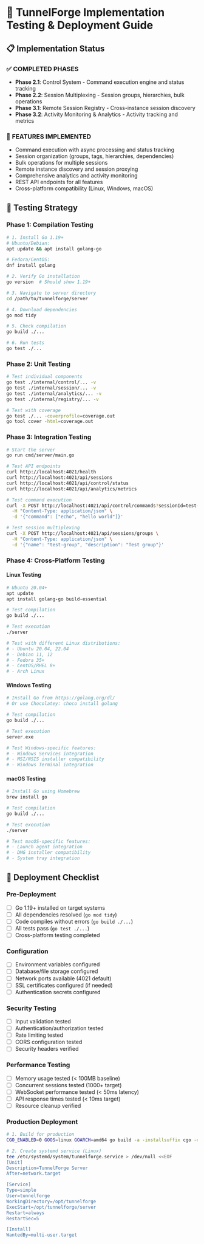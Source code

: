 # 🚀 TunnelForge Implementation Testing & Deployment Guide

## 📋 Implementation Status

### ✅ **COMPLETED PHASES**
- **Phase 2.1**: Control System - Command execution engine and status tracking
- **Phase 2.2**: Session Multiplexing - Session groups, hierarchies, bulk operations  
- **Phase 3.1**: Remote Session Registry - Cross-instance session discovery
- **Phase 3.2**: Activity Monitoring & Analytics - Activity tracking and metrics

### 🎯 **FEATURES IMPLEMENTED**
- Command execution with async processing and status tracking
- Session organization (groups, tags, hierarchies, dependencies)
- Bulk operations for multiple sessions
- Remote instance discovery and session proxying
- Comprehensive analytics and activity monitoring
- REST API endpoints for all features
- Cross-platform compatibility (Linux, Windows, macOS)

## 🧪 **Testing Strategy**

### **Phase 1: Compilation Testing**
```bash
# 1. Install Go 1.19+ 
# Ubuntu/Debian:
apt update && apt install golang-go

# Fedora/CentOS:
dnf install golang

# 2. Verify Go installation
go version  # Should show 1.19+

# 3. Navigate to server directory
cd /path/to/tunnelforge/server

# 4. Download dependencies
go mod tidy

# 5. Check compilation
go build ./...

# 6. Run tests
go test ./...
```

### **Phase 2: Unit Testing**
```bash
# Test individual components
go test ./internal/control/... -v
go test ./internal/session/... -v  
go test ./internal/analytics/... -v
go test ./internal/registry/... -v

# Test with coverage
go test ./... -coverprofile=coverage.out
go tool cover -html=coverage.out
```

### **Phase 3: Integration Testing**
```bash
# Start the server
go run cmd/server/main.go

# Test API endpoints
curl http://localhost:4021/health
curl http://localhost:4021/api/sessions
curl http://localhost:4021/api/control/status
curl http://localhost:4021/api/analytics/metrics

# Test command execution
curl -X POST http://localhost:4021/api/control/commands?sessionId=test-session \
  -H "Content-Type: application/json" \
  -d '{"command": ["echo", "hello world"]}'

# Test session multiplexing
curl -X POST http://localhost:4021/api/sessions/groups \
  -H "Content-Type: application/json" \
  -d '{"name": "test-group", "description": "Test group"}'
```

### **Phase 4: Cross-Platform Testing**

#### **Linux Testing**
```bash
# Ubuntu 20.04+
apt update
apt install golang-go build-essential

# Test compilation
go build ./...

# Test execution
./server

# Test with different Linux distributions:
# - Ubuntu 20.04, 22.04
# - Debian 11, 12  
# - Fedora 35+
# - CentOS/RHEL 8+
# - Arch Linux
```

#### **Windows Testing**
```bash
# Install Go from https://golang.org/dl/
# Or use Chocolatey: choco install golang

# Test compilation
go build ./...

# Test execution
server.exe

# Test Windows-specific features:
# - Windows Services integration
# - MSI/NSIS installer compatibility
# - Windows Terminal integration
```

#### **macOS Testing**
```bash
# Install Go using Homebrew
brew install go

# Test compilation  
go build ./...

# Test execution
./server

# Test macOS-specific features:
# - Launch agent integration
# - DMG installer compatibility
# - System tray integration
```

## 🔧 **Deployment Checklist**

### **Pre-Deployment**
- [ ] Go 1.19+ installed on target systems
- [ ] All dependencies resolved (`go mod tidy`)
- [ ] Code compiles without errors (`go build ./...`)
- [ ] All tests pass (`go test ./...`)
- [ ] Cross-platform testing completed

### **Configuration**
- [ ] Environment variables configured
- [ ] Database/file storage configured
- [ ] Network ports available (4021 default)
- [ ] SSL certificates configured (if needed)
- [ ] Authentication secrets configured

### **Security Testing**
- [ ] Input validation tested
- [ ] Authentication/authorization tested
- [ ] Rate limiting tested
- [ ] CORS configuration tested
- [ ] Security headers verified

### **Performance Testing**
- [ ] Memory usage tested (< 100MB baseline)
- [ ] Concurrent sessions tested (1000+ target)
- [ ] WebSocket performance tested (< 50ms latency)
- [ ] API response times tested (< 10ms target)
- [ ] Resource cleanup verified

### **Production Deployment**
```bash
# 1. Build for production
CGO_ENABLED=0 GOOS=linux GOARCH=amd64 go build -a -installsuffix cgo -o server cmd/server/main.go

# 2. Create systemd service (Linux)
tee /etc/systemd/system/tunnelforge.service > /dev/null <<EOF
[Unit]
Description=TunnelForge Server
After=network.target

[Service]
Type=simple
User=tunnelforge
WorkingDirectory=/opt/tunnelforge
ExecStart=/opt/tunnelforge/server
Restart=always
RestartSec=5

[Install]
WantedBy=multi-user.target
